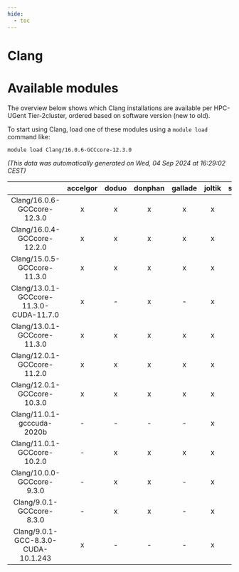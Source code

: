 ```yaml
---
hide:
  - toc
---
```


Clang
=====

# Available modules


The overview below shows which Clang installations are available per HPC-UGent Tier-2cluster, ordered based on software version (new to old).

To start using Clang, load one of these modules using a `module load` command like:

```shell
module load Clang/16.0.6-GCCcore-12.3.0
```

*(This data was automatically generated on Wed, 04 Sep 2024 at 16:29:02 CEST)*  

| |accelgor|doduo|donphan|gallade|joltik|shinx|skitty|
| :---: | :---: | :---: | :---: | :---: | :---: | :---: | :---: |
|Clang/16.0.6-GCCcore-12.3.0|x|x|x|x|x|x|x|
|Clang/16.0.4-GCCcore-12.2.0|x|x|x|x|x|x|x|
|Clang/15.0.5-GCCcore-11.3.0|x|x|x|x|x|-|x|
|Clang/13.0.1-GCCcore-11.3.0-CUDA-11.7.0|x|-|x|-|x|-|-|
|Clang/13.0.1-GCCcore-11.3.0|x|x|x|x|x|x|x|
|Clang/12.0.1-GCCcore-11.2.0|x|x|x|x|x|-|x|
|Clang/12.0.1-GCCcore-10.3.0|x|x|x|x|x|-|x|
|Clang/11.0.1-gcccuda-2020b|-|-|-|-|x|-|-|
|Clang/11.0.1-GCCcore-10.2.0|-|x|x|x|x|-|x|
|Clang/10.0.0-GCCcore-9.3.0|-|x|x|-|x|-|x|
|Clang/9.0.1-GCCcore-8.3.0|-|x|x|-|x|-|x|
|Clang/9.0.1-GCC-8.3.0-CUDA-10.1.243|x|-|-|-|x|-|-|
